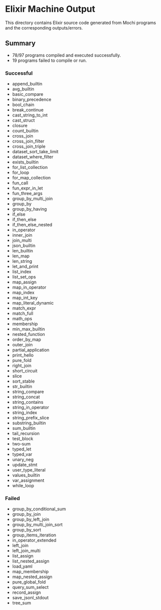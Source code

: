 # Elixir Machine Output

This directory contains Elixir source code generated from Mochi programs and the corresponding outputs/errors.

## Summary

- 78/97 programs compiled and executed successfully.
- 19 programs failed to compile or run.

### Successful
- append_builtin
- avg_builtin
- basic_compare
- binary_precedence
- bool_chain
- break_continue
- cast_string_to_int
- cast_struct
- closure
- count_builtin
- cross_join
- cross_join_filter
- cross_join_triple
- dataset_sort_take_limit
- dataset_where_filter
- exists_builtin
- for_list_collection
- for_loop
- for_map_collection
- fun_call
- fun_expr_in_let
- fun_three_args
- group_by_multi_join
- group_by
- group_by_having
- if_else
- if_then_else
- if_then_else_nested
- in_operator
- inner_join
- join_multi
- json_builtin
- len_builtin
- len_map
- len_string
- let_and_print
- list_index
- list_set_ops
- map_assign
- map_in_operator
- map_index
- map_int_key
- map_literal_dynamic
- match_expr
- match_full
- math_ops
- membership
- min_max_builtin
- nested_function
- order_by_map
- outer_join
- partial_application
- print_hello
- pure_fold
- right_join
- short_circuit
- slice
- sort_stable
- str_builtin
- string_compare
- string_concat
- string_contains
- string_in_operator
- string_index
- string_prefix_slice
- substring_builtin
- sum_builtin
- tail_recursion
- test_block
- two-sum
- typed_let
- typed_var
- unary_neg
- update_stmt
- user_type_literal
- values_builtin
- var_assignment
- while_loop

### Failed
 - group_by_conditional_sum
- group_by_join
- group_by_left_join
- group_by_multi_join_sort
- group_by_sort
- group_items_iteration
- in_operator_extended
- left_join
- left_join_multi
- list_assign
- list_nested_assign
- load_yaml
- map_membership
- map_nested_assign
- pure_global_fold
- query_sum_select
- record_assign
- save_jsonl_stdout
- tree_sum
